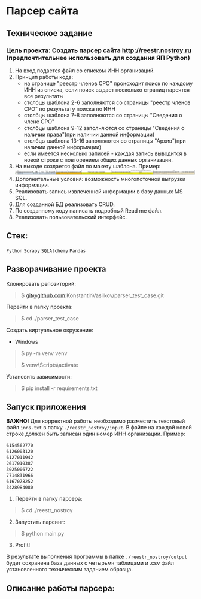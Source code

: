 # Парсер сайта

## Техническое задание
### Цель проекта: Создать парсер сайта http://reestr.nostroy.ru (предпочтительнее использовать для создания ЯП Python)
1. На вход подается файл со списком ИНН организаций.
2. Принцип работы кода:
   - на странице "реестр членов СРО" происходит поиск по каждому ИНН из списка, если поиск выдает несколько страниц парсятся все результаты
   - столбцы шаблона 2-6 заполняются со страницы "реестр членов СРО" по результату поиска по ИНН
   - столбцы шаблона 7-8 заполняются со страницы "Сведения о члене СРО"
   - столбцы шаблона 9-12 заполняются со страницы "Сведения о наличии права"(при наличии данной информации)
   - столбцы шаблона 13-16 заполняются со страницы "Архив"(при наличии данной информации)
   - если имеется несколько записей - каждая запись выводится в новой строке с повторением общих данных организации.
3. На выходе создается файл по макету шаблона. Пример: 
![img_1.png](static/img_1.png)
4. Дополнительные условия: возможность многопоточной выгрузки информации.
5. Реализовать запись извлеченной информации в базу данных MS SQL.
6. Для созданной БД реализовать CRUD.
7. По созданному коду написать подробный Read me файл.
8. Реализовать пользовательский интерфейс.

## Стек:
`Python` `Scrapy` `SQLAlchemy` `Pandas`

## Разворачивание проекта
Клонировать репозиторий:
> $ git@github.com:KonstantinVasilkov/parser_test_case.git

Перейти в папку проекта:
> $ cd ./parser_test_case

Создать виртуальное окружение:

- Windows

> $ py -m venv venv
>
> $ venv\Scripts\activate

Установить зависимости:
> $ pip install -r requirements.txt

## Запуск приложения

**ВАЖНО!**
Для корректной работы необходимо разместить текстовый файл `inns.txt` в 
папку `./reestr_nostroy/input`. В файле на каждой новой строке должен быть 
записан один номер ИНН 
организации. Пример:
```
6154562770
6126003120
6127011942
2617010387
3025006722
7714831966
6167078252
3428984080
```
1. Перейти в папку парсера:
> $ cd ./reestr_nostroy
2. Запустить парсинг:
> $ python main.py
3. Profit!

В результате выполнения программы в папке `./reestr_nostroy/output` будет 
сохранена база данных с четырьмя таблицами и .csv файл установленного 
техническим заданием образца.

## Описание работы парсера:

